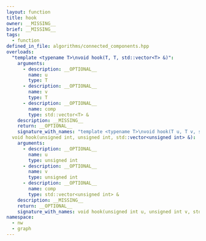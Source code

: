 ```yaml
---
layout: function
title: hook
owner: __MISSING__
brief: __MISSING__
tags:
  - function
defined_in_file: algorithms/connected_components.hpp
overloads:
  "template <typename T>\nvoid hook(T, T, std::vector<T> &)":
    arguments:
      - description: __OPTIONAL__
        name: u
        type: T
      - description: __OPTIONAL__
        name: v
        type: T
      - description: __OPTIONAL__
        name: comp
        type: std::vector<T> &
    description: __MISSING__
    return: __OPTIONAL__
    signature_with_names: "template <typename T>\nvoid hook(T u, T v, std::vector<T> & comp)"
  void hook(unsigned int, unsigned int, std::vector<unsigned int> &):
    arguments:
      - description: __OPTIONAL__
        name: u
        type: unsigned int
      - description: __OPTIONAL__
        name: v
        type: unsigned int
      - description: __OPTIONAL__
        name: comp
        type: std::vector<unsigned int> &
    description: __MISSING__
    return: __OPTIONAL__
    signature_with_names: void hook(unsigned int u, unsigned int v, std::vector<unsigned int> & comp)
namespace:
  - nw
  - graph
---
```

